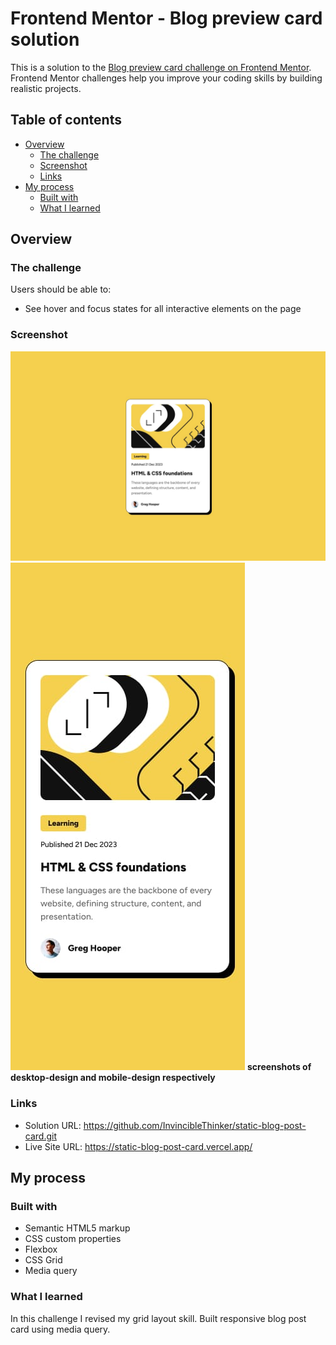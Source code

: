 # Frontend Mentor - Blog preview card solution

This is a solution to the [Blog preview card challenge on Frontend Mentor](https://www.frontendmentor.io/challenges/blog-preview-card-ckPaj01IcS). Frontend Mentor challenges help you improve your coding skills by building realistic projects.

## Table of contents

- [Overview](#overview)
  - [The challenge](#the-challenge)
  - [Screenshot](#screenshot)
  - [Links](#links)
- [My process](#my-process)
  - [Built with](#built-with)
  - [What I learned](#what-i-learned)

## Overview

### The challenge

Users should be able to:

- See hover and focus states for all interactive elements on the page

### Screenshot

![](/design/desktop-design.jpg)
![](/design/mobile-design.jpg)
**screenshots of desktop-design and mobile-design respectively**

### Links

- Solution URL: https://github.com/InvincibleThinker/static-blog-post-card.git
- Live Site URL: https://static-blog-post-card.vercel.app/

## My process

### Built with

- Semantic HTML5 markup
- CSS custom properties
- Flexbox
- CSS Grid
- Media query

### What I learned

In this challenge I revised my grid layout skill.
Built responsive blog post card using media query.
